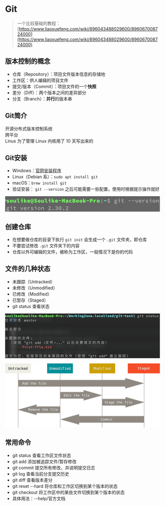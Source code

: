 # Git

> 一个比较基础的教程：[https://www.liaoxuefeng.com/wiki/896043488029600/896067008724000](https://www.liaoxuefeng.com/wiki/896043488029600/896067008724000)

## 版本控制的概念

* 仓库（Repository）：项目文件版本信息的存储地&#x20;
* 工作区：供人编辑的项目文件&#x20;
* 提交/版本（Commit）：项目文件的一个**快照**
* 差分（Diff）：两个版本之间的差异部分&#x20;
* 分支（Branch）：**并行**的版本串

## Git简介

开源分布式版本控制系统\
跨平台\
Linus 为了管理 Linux 内核用了 10 天写出来的

## Git安装

* Windows：[官网安装程序](https://git-scm.com/downloads)
* Linux（Debian 系）：`sudo apt install git`
* macOS：`brew install git`
* 验证安装： `git --version` 之后可能需要一些配置，使用时根据提示操作就好

![](<../.gitbook/assets/image (1).png>)

## 创建仓库

* 在想要做仓库的目录下执行 `git init` 会生成一个 `.git` 文件夹，即仓库
* 不要尝试修改 `.git` 文件夹下的内容
* 仓库以外可编辑的文件，被称为工作区，一般情况下是你的代码

## 文件的几种状态

* 未跟踪（Untracked）
* 未修改（Unmodified）
* 已修改（Modified）
* 已暂存（Staged）
* git status 查看状态

![git status 查看状态](<../.gitbook/assets/image (2).png>)

![文件状态的转换](<../.gitbook/assets/image (7).png>)

## 常用命令

* git status 查看工作区文件状态
* git add 添加被追踪文件/暂存修改
* git commit 提交所有修改，并说明提交日志
* git log 查看当前分支提交历史
* git diff 查看版本差分
* git reset --hard 将仓库和工作区切换到某个版本的状态
* git checkout 将工作区中的某些文件切换到某个版本的状态
* 具体用法：--help/官方文档
